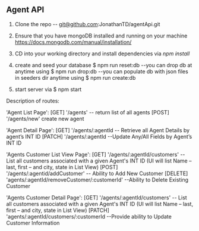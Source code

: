<h2>Agent API</h2>

1. Clone the repo -- git@github.com:JonathanTD/agentApi.git

2.  Ensure that you have mongoDB installed and running on your machine
    <a>https://docs.mongodb.com/manual/installation/</a>

3. CD into your working directory and install dependencies via *npm install*

4.  create and seed your database
        $ npm run reset:db
        --you can drop db at anytime using $ npm run drop:db
        --you can populate db with json files in seeders dir anytime using $ npm run create:db

5. start server via $ npm start

Description of routes:

'Agent List Page':
    [GET] '/agents' -- return list of all agents
    [POST] '/agents/new' create new agent

'Agent Detail Page':
    [GET] '/agents/:agentId -- Retrieve all Agent Details by agent’s INT ID
    [PATCH] '/agents/:agentId --Update Any/All Fields by Agent’s INT ID

'Agents Customer List View Page':
    [GET] '/agents/:agentId/customers' -- List all customers associated with a given Agent&#39;s INT ID (UI will list Name – last, first – and city,
           state in List View)
    [POST] '/agents/:agentid/addCustomer' -- Ability to Add New Customer
    [DELETE] 'agents/:agentId/removeCustomer/:customerId' --Ability to Delete Existing Customer

'Agents Customer Detail Page': 
    [GET] '/agents/:agentId/customers' -- List all customers associated with a given Agent&#39;s INT ID (UI will list Name – last, first – and city,
           state in List View)
    [PATCH] 'agents/:agentId/customers/:customerId --Provide ability to Update Customer Information

 
